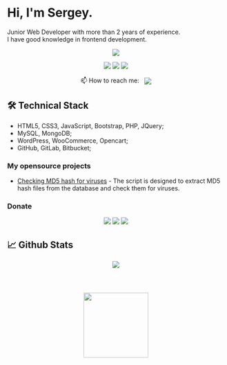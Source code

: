 # Hi, I'm Sergey. 
Junior Web Developer with more than 2 years of experience. </br>
I have good knowledge in frontend development.

<p align='center'>
  <a href="https://github.com/SergoWicked/github-readme-stats"><img src="https://github-readme-stats.vercel.app/api/top-langs/?username=SergoWicked&layout=compact&show_icons=true&border_color=30363d&bg_color=21262d&text_color=c9d1d9&title_color=c9d1d9"/></a>  
</p>

<p align='center'>
  <a href="https://www.linkedin.com/in/sergey-chernyshevich-51bb45221/" target="_blank"><img src="https://img.shields.io/badge/LinkedIn-0077B5?style=for-the-badge&logo=linkedin&logoColor=white"/></a>
  <a href="https://www.sololearn.com/profile/9255924" target="_blank"><img src="https://img.shields.io/badge/-Sololearn-3a464b?style=for-the-badge&logo=Sololearn&logoColor=white"/></a>
  <a href="https://www.facebook.com/profile.php?id=100006469435880" target="_blank"><img src="https://img.shields.io/badge/Facebook-1877F2?style=for-the-badge&logo=facebook&logoColor=white"/></a>
</p>

<p align='center'>
   📫 How to reach me:   <a align='center' href='mailto:fan1235@gmail.com'><img align='center' src="https://img.shields.io/badge/Gmail-D14836?style=for-the-badge&logo=gmail&logoColor=white&"/></a>
</p>

<!-- 
### Key points
*
* 
-->

## 🛠 Technical Stack
*   HTML5, CSS3, JavaScript, Bootstrap, PHP, JQuery;
*   MySQL, MongoDB;
*   WordPress, WooCommerce, Opencart;
*   GitHub, GitLab, Bitbucket;

### My opensource projects
*   [Checking MD5 hash for viruses](https://github.com/SergoWicked/MD5) - The script is designed to extract MD5 hash files from the database and check them for viruses.

### Donate
<p align='center'>
  <a href="https://www.paypal.com/donate/?hosted_button_id=H3H6DWMGP7AY2"><img src="https://img.shields.io/badge/PayPal-00457C?style=for-the-badge&logo=paypal&logoColor=white"/></a>  
  <a href="https://send.monobank.ua/2oGxvPfGnJ"><img src="https://img.shields.io/badge/monobank-black?style=for-the-badge"/></a>  
  <a href="https://send.monobank.ua/jar/5zrTgEHtYb"><img src="https://img.shields.io/badge/monobank-black?style=for-the-badge"/></a>
<!-- 
  <a href=""><img src="https://img.shields.io/badge/Ethereum-3C3C3D?style=for-the-badge&logo=Ethereum&logoColor=white"/></a>
  <a href=""><img src="https://img.shields.io/badge/Bitcoin-000000?style=for-the-badge&logo=bitcoin&logoColor=white"/></a>
   -->
</p>


## 📈 Github Stats

<div align="center">
  <img src="https://github-readme-stats.vercel.app/api?username=SergoWicked&layout=compact&theme=city_lights&count_private=true&show_icons=true&border_color=30363d&bg_color=21262d&text_color=c9d1d9&title_color=c9d1d9%icon_color=e28905" align="center"/>
</div>

</br>

<div align="center" style="margin: 40px 0">
   <a href="https://github.com/SergoWicked/SergoWicked">
       <img width="150px" src="https://komarev.com/ghpvc/?username=SergoWicked&color=DE002D">
   </a>
</div>



<!--   <img src="https://img.shields.io/badge/acer%20Aspire%20v3%E2%80%90571G-83B81A?style=for-the-badge&logo=acer&logoColor=white"/>
  <img src="https://img.shields.io/badge/Windows%2010-0078D6?style=for-the-badge&logo=windows&logoColor=white"/>
  <img src="https://img.shields.io/badge/Ubuntu-E95420?style=for-the-badge&logo=ubuntu&logoColor=white"/>
  <img src="https://img.shields.io/badge/sublime_text-%23575757.svg?&style=for-the-badge&logo=sublime-text&logoColor=important"/>
  <img src="https://img.shields.io/badge/HTML5-E34F26?style=for-the-badge&logo=html5&logoColor=white"/>
  <img src="https://img.shields.io/badge/CSS3-1572B6?style=for-the-badge&logo=css3&logoColor=white"/>
  <img src="https://img.shields.io/badge/JavaScript-323330?style=for-the-badge&logo=javascript&logoColor=F7DF1E"/>
  <img src="https://img.shields.io/badge/PHP-777BB4?style=for-the-badge&logo=php&logoColor=white"/>
  <img src="https://img.shields.io/badge/MySQL-005C84?style=for-the-badge&logo=mysql&logoColor=white"/>
  
  <img src="https://img.shields.io/badge/Stack_Overflow-FE7A16?style=for-the-badge&logo=stack-overflow&logoColor=white"/>
  <img src="https://img.shields.io/badge/UpWork-6FDA44?style=for-the-badge&logo=Upwork&logoColor=white"/>
  <img src="https://img.shields.io/badge/Gmail-D14836?style=for-the-badge&logo=gmail&logoColor=white"/>
  <img src=""/>
  <img src=""/>
  <img src=""/>
  
  
 -->
  
  
  
<!--
**SergoWicked/SergoWicked** is a ✨ _special_ ✨ repository because its `README.md` (this file) appears on your GitHub profile.

Here are some ideas to get you started:

- 🔭 I’m currently working on ...
- 🌱 I’m currently learning ...
- 👯 I’m looking to collaborate on ...
- 🤔 I’m looking for help with ...
- 💬 Ask me about ...
- 📫 How to reach me: ...
- 😄 Pronouns: ...
- ⚡ Fun fact: ...
-->

